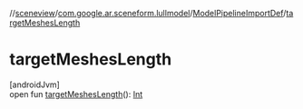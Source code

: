 //[sceneview](../../../index.md)/[com.google.ar.sceneform.lullmodel](../index.md)/[ModelPipelineImportDef](index.md)/[targetMeshesLength](target-meshes-length.md)

# targetMeshesLength

[androidJvm]\
open fun [targetMeshesLength](target-meshes-length.md)(): [Int](https://kotlinlang.org/api/latest/jvm/stdlib/kotlin/-int/index.html)
